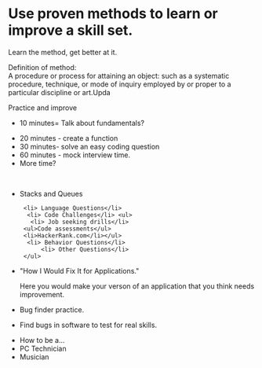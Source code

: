 <!DOCTYPE html>
<html>

<body>

<h1>Use proven methods to learn or improve a skill set.</h1>
<p>Learn the method, get better at it.</p>
<p>Definition of method: <br>
A procedure or process for attaining an object: such as a systematic procedure, technique, or mode of inquiry employed by or proper to a particular discipline or art.Upda</p>

<p>Practice and improve</p>
     <ul> 
     <li> 10 minutes= Talk about fundamentals? </li>
     <ul></ul> <li> 20 minutes - create a function </li>
     <li> 30 minutes- solve an easy coding question </li>
      <li> 60 minutes - mock interview time.</li> 
     <li> More time?</li> 
     </ul>
     <ul>
</ul>
<br>
 <ul> <li>Stacks and Queues</li>
    
     <li> Language Questions</li>
      <li> Code Challenges</li> <ul>
       <li> Job seeking drills</li>
     <ul>Code assessments</ul>
     <li>HackerRank.com</li></ul>
      <li> Behavior Questions</li> 
          <li> Other Questions</li> 
     </ul>
<li>"How I Would Fix It for Applications." </li><p>Here you would make your verson of an application that you think needs improvement.<li>Bug finder practice. </li><p><li>Find bugs in software to test for real skills.</li></p>
     <ul>
</ul>
     <li>How to be a...</li>
     <li>PC Technician</li>
     <li>Musician</li>
</body>
</html>
